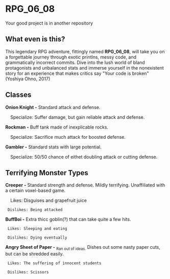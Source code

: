 # RPG_06_08
Your good project is in another repository


## What even is this?
This legendary RPG adventure, fittingly named **RPG_06_08**, will take you on a forgettable journey through exotic printlns, messy code, and grammatically incorrect commits. Dive into the lush world of bland protagonists and unbalanced stats and immerse yourself in the nonexistent story for an experience that makes critics say "Your code is broken" (Yoshiya Ohno, 2017)


## Classes 
**Onion Knight -** Standard attack and defense.

     Specialize: Suffer damage, but gain reliable attack and defense.

**Rockman -** Buff tank made of inexplicable rocks.

     Specialize: Sacrifice much attack for boosted defense.

**Gambler -** Standard stats with large potential.

     Specialize: 50/50 chance of eithet doubling attack or cutting defense.


## Terrifying Monster Types 
**Creeper -** Standard strength and defense. Mildly terrifying. Unaffiliated with a certain voxel-based game.

     Likes: Disguises and grapefruit juice
     
     Dislikes: Being attacked


**BuffBoi -** Extra thicc goblin(?) that can take quite a few hits.

     Likes: Sleeping and eating
     
     Dislikes: Dying eventually


**Angry Sheet of Paper -** <sub>Ran out of ideas.</sub> Dishes out some nasty paper cuts, but can be shredded easily. 

     Likes: The suffering of innocent students
     
     Dislikes: Scissors
